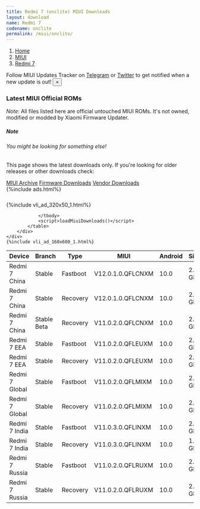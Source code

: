 ```yaml
---
title: Redmi 7 (onclite) MIUI Downloads
layout: download
name: Redmi 7
codename: onclite
permalink: /miui/onclite/
---
```

<nav aria-label="breadcrumb">
    <ol class="breadcrumb">
        <li class="breadcrumb-item"><a href="/">Home</a></li>
        <li class="breadcrumb-item"><a href="/miui/">MIUI</a></li>
        <li class="breadcrumb-item active" aria-current="page"><a href="/miui/onclite/">Redmi 7</a></li>
    </ol>
</nav>
<div class="alert alert-primary alert-dismissible fade show" role="alert">
    Follow MIUI Updates Tracker on <a href="https://t.me/MIUIUpdatesTracker" class="alert-link">Telegram</a>
     or <a href="https://twitter.com/MiFwUpdater" class="alert-link">Twitter</a> to get notified when a new update is out!
    <button type="button" class="close" data-dismiss="alert" aria-label="Close">
        <span aria-hidden="true">&times;</span>
    </button>
</div>

### Latest MIUI Official ROMs
*Note*: All files listed here are official untouched MIUI ROMs. It's not owned, modified or modded by Xiaomi Firmware Updater.
<div class="card">
  <div class="card-body">
    <h5 class="card-title">Note</h5>
    <h6 class="card-subtitle mb-2 text-muted">You might be looking for something else!</h6>
    <p class="card-text">This page shows the latest downloads only.
     If you're looking for older releases or other downloads check:</p>
    <a href="/archive/miui/onclite/" class="card-link">MIUI Archive</a>
    <a href="/firmware/onclite/" class="card-link">Firmware Downloads</a>
    <a href="/vendor/onclite/" class="card-link">Vendor Downloads</a>
  </div>
</div>
{%include ads.html%}
<div class="row justify-content-center">
    <div class="col-10">
        <div class="table-responsive-md" style="margin-top: 25px;">
            {%include vli_ad_320x50_1.html%}
            <table id="miui" class="display dt-responsive nowrap compact table table-striped table-hover table-sm">
                <thead class="thead-dark">
                    <tr>
                        <th data-ref="device">Device</th>
                        <th data-ref="branch">Branch</th>
                        <th data-ref="type">Type</th>
                        <th data-ref="miui">MIUI</th>
                        <th data-ref="android">Android</th>
                        <th data-ref="size">Size</th>
                        <th data-ref="size">Date</th>
                        <th data-ref="link">Link</th>
                    </tr>
                </thead>
                <tbody>
                <tr><td>Redmi 7 China</td><td>Stable</td><td>Fastboot</td><td>V12.0.1.0.QFLCNXM</td><td>10.0</td><td>2.9 GB</td><td>2021-01-16</td><td><a href="/miui/onclite/stable/V12.0.1.0.QFLCNXM/">Download</a></td></tr>
<tr><td>Redmi 7 China</td><td>Stable</td><td>Recovery</td><td>V12.0.1.0.QFLCNXM</td><td>10.0</td><td>2.3 GB</td><td>2021-01-25</td><td><a href="/miui/onclite/stable/V12.0.1.0.QFLCNXM/">Download</a></td></tr>
<tr><td>Redmi 7 China</td><td>Stable Beta</td><td>Recovery</td><td>V11.0.2.0.QFLCNXM</td><td>10.0</td><td>2.1 GB</td><td>2020-07-30</td><td><a href="/miui/onclite/stable beta/V11.0.2.0.QFLCNXM/">Download</a></td></tr>
<tr><td>Redmi 7 EEA</td><td>Stable</td><td>Fastboot</td><td>V11.0.2.0.QFLEUXM</td><td>10.0</td><td>2.6 GB</td><td>2021-03-13</td><td><a href="/miui/onclite/stable/V11.0.2.0.QFLEUXM/">Download</a></td></tr>
<tr><td>Redmi 7 EEA</td><td>Stable</td><td>Recovery</td><td>V11.0.2.0.QFLEUXM</td><td>10.0</td><td>2.0 GB</td><td>2021-03-20</td><td><a href="/miui/onclite/stable/V11.0.2.0.QFLEUXM/">Download</a></td></tr>
<tr><td>Redmi 7 Global</td><td>Stable</td><td>Fastboot</td><td>V11.0.2.0.QFLMIXM</td><td>10.0</td><td>2.6 GB</td><td>2021-03-10</td><td><a href="/miui/onclite/stable/V11.0.2.0.QFLMIXM/">Download</a></td></tr>
<tr><td>Redmi 7 Global</td><td>Stable</td><td>Recovery</td><td>V11.0.2.0.QFLMIXM</td><td>10.0</td><td>2.0 GB</td><td>2021-03-12</td><td><a href="/miui/onclite/stable/V11.0.2.0.QFLMIXM/">Download</a></td></tr>
<tr><td>Redmi 7 India</td><td>Stable</td><td>Fastboot</td><td>V11.0.3.0.QFLINXM</td><td>10.0</td><td>2.4 GB</td><td>2020-12-24</td><td><a href="/miui/onclite/stable/V11.0.3.0.QFLINXM/">Download</a></td></tr>
<tr><td>Redmi 7 India</td><td>Stable</td><td>Recovery</td><td>V11.0.3.0.QFLINXM</td><td>10.0</td><td>1.9 GB</td><td>2020-12-31</td><td><a href="/miui/onclite/stable/V11.0.3.0.QFLINXM/">Download</a></td></tr>
<tr><td>Redmi 7 Russia</td><td>Stable</td><td>Fastboot</td><td>V11.0.2.0.QFLRUXM</td><td>10.0</td><td>2.6 GB</td><td>2021-03-13</td><td><a href="/miui/onclite/stable/V11.0.2.0.QFLRUXM/">Download</a></td></tr>
<tr><td>Redmi 7 Russia</td><td>Stable</td><td>Recovery</td><td>V11.0.2.0.QFLRUXM</td><td>10.0</td><td>2.0 GB</td><td>2021-03-19</td><td><a href="/miui/onclite/stable/V11.0.2.0.QFLRUXM/">Download</a></td></tr>

                </tbody>
                <script>loadMiuiDownloads()</script>
            </table>
        </div>
    </div>
    {%include vli_ad_160x600_1.html%}
</div>

